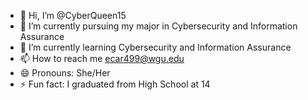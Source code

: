 - 👋 Hi, I’m @CyberQueen15
- 👀 I’m currently pursuing my major in Cybersecurity and Information Assurance
- 🌱 I’m currently learning Cybersecurity and Information Assurance
- 📫 How to reach me ecar499@wgu.edu
- 😄 Pronouns: She/Her
- ⚡ Fun fact: I graduated from High School at 14

<!---
CyberQueen15/CyberQueen15 is a ✨ special ✨ repository because its `README.md` (this file) appears on your GitHub profile.
You can click the Preview link to take a look at your changes.
--->
